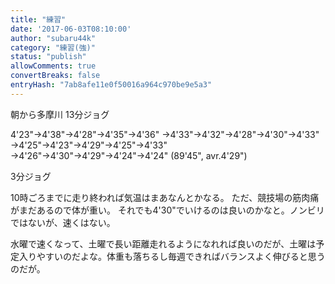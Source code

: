 ```yaml
---
title: "練習"
date: '2017-06-03T08:10:00'
author: "subaru44k"
category: "練習(強)"
status: "publish"
allowComments: true
convertBreaks: false
entryHash: "7ab8afe11e0f50016a964c970be9e5a3"
---
```

朝から多摩川
13分ジョグ

4'23"→4'38"→4'28"→4'35"→4'36"
→4'33"→4'32"→4'28"→4'30"→4'33"
→4'25"→4'23"→4'29"→4'25"→4'33"
→4'26"→4'30"→4'29"→4'24"→4'24"
(89'45", avr.4'29")

3分ジョグ

10時ごろまでに走り終われば気温はまあなんとかなる。
ただ、競技場の筋肉痛がまだあるので体が重い。
それでも4'30"でいけるのは良いのかなと。ノンビリではないが、速くはない。

水曜で速くなって、土曜で長い距離走れるようになれれば良いのだが、土曜は予定入りやすいのだよな。体重も落ちるし毎週できればバランスよく伸びると思うのだが。
